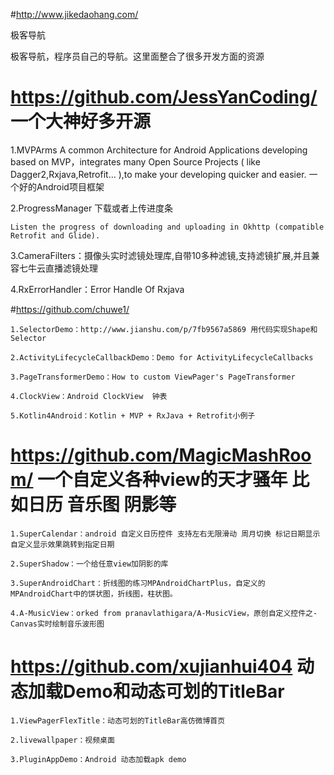
#http://www.jikedaohang.com/

  极客导航

极客导航，程序员自己的导航。这里面整合了很多开发方面的资源

# https://github.com/JessYanCoding/ 一个大神好多开源
 1.MVPArms
     A common Architecture for Android Applications developing based on MVP，integrates many Open Source Projects
   ( like Dagger2,Rxjava,Retrofit... ),to make your developing quicker and easier. 一个好的Android项目框架

2.ProgressManager 下载或者上传进度条

    Listen the progress of downloading and uploading in Okhttp (compatible Retrofit and Glide).


3.CameraFilters：摄像头实时滤镜处理库,自带10多种滤镜,支持滤镜扩展,并且兼容七牛云直播滤镜处理


4.RxErrorHandler：Error Handle Of Rxjava


#https://github.com/chuwe1/   

    1.SelectorDemo：http://www.jianshu.com/p/7fb9567a5869 用代码实现Shape和Selector

    2.ActivityLifecycleCallbackDemo：Demo for ActivityLifecycleCallbacks

    3.PageTransformerDemo：How to custom ViewPager's PageTransformer

    4.ClockView：Android ClockView  钟表

    5.Kotlin4Android：Kotlin + MVP + RxJava + Retrofit小例子
    
    
    
 # https://github.com/MagicMashRoom/ 一个自定义各种view的天才骚年 比如日历 音乐图 阴影等
 
    1.SuperCalendar：android 自定义日历控件 支持左右无限滑动 周月切换 标记日期显示 自定义显示效果跳转到指定日期

    2.SuperShadow：一个给任意view加阴影的库

    3.SuperAndroidChart：折线图的练习MPAndroidChartPlus，自定义的MPAndroidChart中的饼状图，折线图，柱状图。

    4.A-MusicView：orked from pranavlathigara/A-MusicView，原创自定义控件之-Canvas实时绘制音乐波形图

# https://github.com/xujianhui404 动态加载Demo和动态可划的TitleBar

    1.ViewPagerFlexTitle：动态可划的TitleBar高仿微博首页

    2.livewallpaper：视频桌面

    3.PluginAppDemo：Android 动态加载apk demo


 

